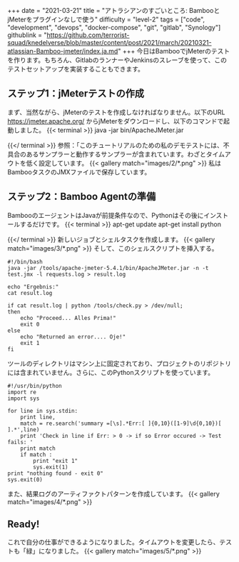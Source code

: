 +++
date = "2021-03-21"
title = "アトラシアンのすごいところ: BambooとjMeterをプラグインなしで使う"
difficulty = "level-2"
tags = ["code", "development", "devops", "docker-compose", "git", "gitlab", "Synology"]
githublink = "https://github.com/terrorist-squad/knedelverse/blob/master/content/post/2021/march/20210321-atlassian-Bamboo-jmeter/index.ja.md"
+++
今日はBambooでjMeterのテストを作ります。もちろん、GitlabのランナーやJenkinsのスレーブを使って、このテストセットアップを実装することもできます。
## ステップ1：jMeterテストの作成
まず、当然ながら、jMeterのテストを作成しなければなりません。以下のURL https://jmeter.apache.org/ からjMeterをダウンロードし、以下のコマンドで起動しました。
{{< terminal >}}
java -jar bin/ApacheJMeter.jar

{{</ terminal >}}
参照：「このチュートリアルのための私のデモテストには、不具合のあるサンプラーと動作するサンプラーが含まれています。わざとタイムアウトを低く設定しています。
{{< gallery match="images/2/*.png" >}}
私はBambooタスクのJMXファイルで保存しています。
## ステップ2：Bamboo Agentの準備
BambooのエージェントはJavaが前提条件なので、Pythonはその後にインストールするだけです。
{{< terminal >}}
apt-get update
apt-get install python

{{</ terminal >}}
新しいジョブとシェルタスクを作成します。
{{< gallery match="images/3/*.png" >}}
そして、このシェルスクリプトを挿入する。
```
#!/bin/bash
java -jar /tools/apache-jmeter-5.4.1/bin/ApacheJMeter.jar -n -t test.jmx -l requests.log > result.log

echo "Ergebnis:"
cat result.log

if cat result.log | python /tools/check.py > /dev/null; 
then
    echo "Proceed... Alles Prima!"
    exit 0
else
    echo "Returned an error.... Oje!"
    exit 1
fi

```
ツールのディレクトリはマシン上に固定されており、プロジェクトのリポジトリには含まれていません。さらに、このPythonスクリプトを使っています。
```
#!/usr/bin/python
import re
import sys
 
for line in sys.stdin:
    print line,
    match = re.search('summary =[\s].*Err:[ ]{0,10}([1-9]\d{0,10})[ ].*',line)
    print 'Check in line if Err: > 0 -> if so Error occured -> Test fails: '
    print match
    if match :
        print "exit 1"
        sys.exit(1)
print "nothing found - exit 0"
sys.exit(0)

```
また、結果ログのアーティファクトパターンを作成しています。
{{< gallery match="images/4/*.png" >}}

## Ready!
これで自分の仕事ができるようになりました。タイムアウトを変更したら、テストも「緑」になりました。
{{< gallery match="images/5/*.png" >}}
